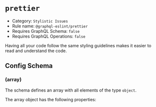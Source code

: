 # `prettier`

- Category: `Stylistic Issues`
- Rule name: `@graphql-eslint/prettier`
- Requires GraphQL Schema: `false`
- Requires GraphQL Operations: `false`

Having all your code follow the same styling guidelines makes it easier to read and understand the code.

## Config Schema

### (array)

The schema defines an array with all elements of the type `object`.

The array object has the following properties: